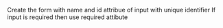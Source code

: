 Create the form with name and id attribue of input with unique identifier
If input is required then use required attibute
